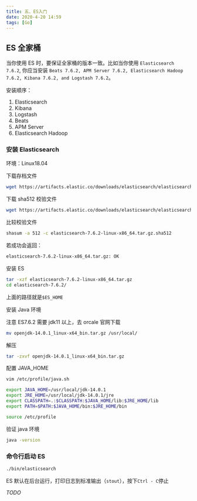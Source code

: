 ```yaml
---
title: 五、ES入门
date: 2020-4-20 14:59
tags: [Go]
---
```


<CreateTime/>
<TagLinks />

## ES 全家桶

当你使用 ES 时，要保证全家桶的版本一致。比如当你使用 `Elasticsearch 7.6.2`, 你应当安装 `Beats 7.6.2, APM Server 7.6.2, Elasticsearch Hadoop 7.6.2, Kibana 7.6.2, and Logstash 7.6.2`。

安装顺序：

1. Elasticsearch
2. Kibana
3. Logstash
4. Beats
5. APM Server
6. Elasticsearch Hadoop

### 安装 Elasticsearch

环境：Linux18.04

下载存档文件

```bash
wget https://artifacts.elastic.co/downloads/elasticsearch/elasticsearch-7.6.2-linux-x86_64.tar.gz
```

下载 sha512 校验文件

```bash
wget https://artifacts.elastic.co/downloads/elasticsearch/elasticsearch-7.6.2-linux-x86_64.tar.gz.sha512
```

比较校验文件

```bash
shasum -a 512 -c elasticsearch-7.6.2-linux-x86_64.tar.gz.sha512
```

若成功会返回：

```bash
elasticsearch-7.6.2-linux-x86_64.tar.gz: OK
```

安装 ES

```bash
tar -xzf elasticsearch-7.6.2-linux-x86_64.tar.gz
cd elasticsearch-7.6.2/
```

上面的路径就是`$ES_HOME`

安装 Java 环境

注意 ES7.6.2 需要 jdk11 以上，去 orcale 官网下载

```bash
mv openjdk-14.0.1_linux-x64_bin.tar.gz /usr/local/
```

解压

```bash
tar -zxvf openjdk-14.0.1_linux-x64_bin.tar.gz
```

配置 JAVA_HOME

```bash
vim /etc/profile/java.sh

export JAVA_HOME=/usr/local/jdk-14.0.1
export JRE_HOME=/usr/local/jdk-14.0.1/jre
export CLASSPATH=.:$CLASSPATH:$JAVA_HOME/lib:$JRE_HOME/lib
export PATH=$PATH:$JAVA_HOME/bin:$JRE_HOME/bin

source /etc/profile
```

验证 java 环境

```bash
java -version
```

### 命令行启动 ES

```bash
./bin/elasticsearch
```

ES 默认在后台运行，打印日志到标准输出（`stout`），按下`Ctrl - C`停止

_TODO_
